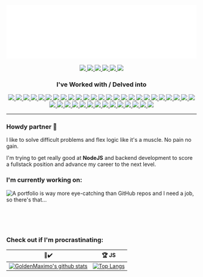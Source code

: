 <a href="https://gustavomaximo.dev/" alt="gustavomaximo.dev">
    <p align="center">
        <img src="https://raw.githubusercontent.com/GoldenMaximo/GoldenMaximo/master/public/banner.gif" alt="gustavomaximo.dev" />
    </p>
</a>

<p align="center">
    <a href="mailto:gfmaximo97@gmail.com" alt="Email">
        <img src="https://img.shields.io/badge/-Email-red?logo=gmail&logoColor=white" />
    </a>
    <a href="https://github.com/GoldenMaximo/" alt="JS Dev - 3 Years">
        <img src="https://img.shields.io/badge/Developer-@3%20Years-yellow?logo=javascript" />
    </a>
    <a href="https://leetcode.com/goldenmaximo/" target="_blank" alt="LeetCode">
        <img src="https://img.shields.io/badge/-LeetCode%20Profile-black?logo=LeetCode&logoColor=F89F1B" />
    </a>
    <a href="https://www.codewars.com/users/GoldenMaximo/completed" target="_blank" alt="CodeWars">
        <img src="https://img.shields.io/badge/-CodeWars%20Profile-black?logo=CodeWars&logoColor=AD2C27" />
    </a>
    <a href="https://goldenmaximo.github.io/curriculum-vitae/" target="_blank" alt="Curriculum-Vitae">
        <img src="https://img.shields.io/badge/-Curriculum--Vitae-informational" />
    </a>
    <a href="https://github.com/GoldenMaximo/" alt="Follow me on GitHub">
        <img src="https://img.shields.io/github/followers/GoldenMaximo?label=Follow&style=social" />
    </a>
</p>

<h3 align="center">
    I've Worked with / Delved into
</h3>

<p align="center">
    <a href="https://developer.mozilla.org/en-US/docs/Web/HTML" alt="HTML">
        <img src="https://img.shields.io/badge/-HTML-black?logo=html5" />
    </a>
    <a href="https://developer.mozilla.org/en-US/docs/Web/JavaScript" alt="JavaScript">
        <img src="https://img.shields.io/badge/-JavaScript-black?logo=JavaScript" />
    </a>
    <a href="https://www.w3.org/Style/CSS/Overview.en.html" alt="CSS3">
        <img src="https://img.shields.io/badge/-CSS-black?logo=css3&logoColor=1572B6" />
    </a>
    <a href="https://sass-lang.com/" alt="sass">
        <img src="https://img.shields.io/badge/-Sass-black?logo=sass&logoColor=CC6699" />
    </a>
    <a href="https://styled-components.com/" alt="styled-components">
        <img src="https://img.shields.io/badge/-Styled%20Components-black?logo=styled-components&logoColor=DB7093" />
    </a>
    <a href="https://getbootstrap.com/" alt="Bootstrap">
        <img src="https://img.shields.io/badge/-Bootstrap-black?logo=Bootstrap&logoColor=563D7C" />
    </a>
    <a href="https://material.io/" alt="Material Design">
        <img src="https://img.shields.io/badge/-Material%20Design-black?logo=material%20design&logoColor=757575" />
    </a>
    <a href="https://nodejs.org/en/" alt="Node.js">
        <img src="https://img.shields.io/badge/-Node.js-black?logo=node.js" />
    </a>
    <a href="https://graphql.org/" alt="GraphQL">
        <img src="https://img.shields.io/badge/-GraphQL-black?logo=GraphQL&logoColor=E10098" />
    </a>
    <a href="https://www.mongodb.com/" alt="MongoDB">
        <img src="https://img.shields.io/badge/-MongoDB-black?logo=MongoDB&logoColor=#47A248" />
    </a>
    <a href="https://www.mysql.com/" alt="MySQL">
        <img src="https://img.shields.io/badge/-MySQL-black?logo=MySQL&logoColor=blue" />
    </a>
    <a href="https://jwt.io/" alt="JSON Web Tokens">
        <img src="https://img.shields.io/badge/-JSON Web Tokens-black?logo=JSON%20Web%20Tokens&logoColor=white" />
    </a>
    <a href="https://www.openssl.org/" alt="OpenSSL">
        <img src="https://img.shields.io/badge/-OpenSSL-black?logo=OpenSSL&logoColor=white" />
    </a>
    <a href="https://reactjs.org/" alt="React">
        <img src="https://img.shields.io/badge/-React-black?logo=react" />
    </a>
    <a href="https://reactnative.dev/" alt="React Native">
        <img src="https://img.shields.io/badge/-React%20Native-black?logo=react" />
    </a>
    <a href="https://expo.io/" alt="Expo">
        <img src="https://img.shields.io/badge/-Expo-black?logo=Expo" />
    </a>
    <a href="https://angularjs.org/" alt="AngularJS">
        <img src="https://img.shields.io/badge/-AngularJS-black?logo=AngularJS&logoColor=E23237" />
    </a>
    <a href="https://socket.io/" alt="Socket.IO">
        <img src="https://img.shields.io/badge/-Socket.IO-black?logo=Socket.IO&logoColor=white" />
    </a>
    <a href="https://jquery.com/" alt="JQuery">
        <img src="https://img.shields.io/badge/-JQuery-black?logo=JQuery&logoColor=0769AD" />
    </a>
    <a href="https://redux.js.org/" alt="Redux">
        <img src="https://img.shields.io/badge/-Redux-black?logo=redux&logoColor=764ABC" />
    </a>
    <a href="https://jestjs.io/" alt="Jest">
        <img src="https://img.shields.io/badge/-Jest-black?logo=Jest&logoColor=C21325" />
    </a>
    <a href="https://eslint.org/" alt="ESLint">
        <img src="https://img.shields.io/badge/-ESLint-black?logo=eslint&logoColor=4B32C3" />
    </a>
    <a href="https://git-scm.com/" alt="Git">
        <img src="https://img.shields.io/badge/-Git-black?logo=git&logoColor=F05032" />
    </a>
    <a href="https://github.com/" alt="GitHub">
        <img src="https://img.shields.io/badge/-GitHub-black?logo=github&logoColor=white" />
    </a>
    <a href="https://about.gitlab.com/" alt="GitLab">
        <img src="https://img.shields.io/badge/-GitLab-black?logo=gitlab" />
    </a>
    <a href="https://bitbucket.org/product" alt="Bitbucket">
        <img src="https://img.shields.io/badge/-Bitbucket-black?logo=bitbucket&logoColor=0052CC" />
    </a>
    <a href="https://www.npmjs.com/" alt="NPM">
        <img src="https://img.shields.io/badge/-NPM-black?logo=npm&logoColor=CB3837" />
    </a>
    <a href="https://yarnpkg.com/" alt="Yarn">
        <img src="https://img.shields.io/badge/-Yarn-black?logo=yarn&logoColor=2C8EBB" />
    </a>
    <a href="https://www.atlassian.com/software/jira" alt="Jira">
        <img src="https://img.shields.io/badge/-Jira-black?logo=jira&logoColor=0052CC" />
    </a>
    <a href="https://trello.com/" alt="Trello">
        <img src="https://img.shields.io/badge/-Trello-black?logo=trello&logoColor=0079BF" />
    </a>
    <a href="https://www.atlassian.com/software/confluence" alt="Confluence">
        <img src="https://img.shields.io/badge/-Confluence-black?logo=Confluence&logoColor=172B4D" />
    </a>
    <a href="https://firebase.google.com/" alt="Firebase">
        <img src="https://img.shields.io/badge/-Firebase-black?logo=Firebase&logoColor=FFCA28" />
    </a>
    <a href="https://developer.android.com/studio" alt="Android Studio">
        <img src="https://img.shields.io/badge/-Android%20Studio-black?logo=android%20studio&logoColor=3DDC84" />
    </a>
    <a href="https://www.postman.com/" alt="Postman">
        <img src="https://img.shields.io/badge/-Postman-black?logo=Postman&logoColor=FF6C37" />
    </a>
    <a href="https://insomnia.rest/" alt="Insomnia">
        <img src="https://img.shields.io/badge/-Insomnia-black?logo=Insomnia&logoColor=5849BE" />
    </a>
    <a href="https://www.gimp.org/" alt="Visual Studio Code">
        <img src="https://img.shields.io/badge/-Visual%20Studio%20Code-black?logo=Visual%20Studio%20Code&logoColor=007ACC" />
    </a>
    <a href="https://www.gimp.org/" alt="GIMP">
        <img src="https://img.shields.io/badge/-GIMP-black?logo=GIMP&logoColor=5C5543" />
    </a>
    <a href="https://ubuntu.com/" alt="Ubuntu">
        <img src="https://img.shields.io/badge/-Ubuntu-black?logo=Ubuntu&logoColor=E95420" />
    </a>
    <a href="https://www.microsoft.com/en-us/windows" alt="Windows">
        <img src="https://img.shields.io/badge/-Windows-black?logo=Windows&logoColor=0078D6" />
    </a>
</p>

<hr />

<h3>
    Howdy partner 🤠
</h3>

<p>I like to solve difficult problems and flex logic like it's a muscle. No pain no gain.</p>
<p>I'm trying to get really good at <b>NodeJS</b> and backend development to score a fullstack position and advance my career to the next level.</p>

<h3>
    I'm currently working on:
</h3>

<a href="https://github.com/GoldenMaximo/GoldenMaximo-Frontend">
    <img align="left" src="https://github-readme-stats.vercel.app/api/pin/?username=GoldenMaximo&repo=GoldenMaximo-Frontend" />
</a>
<p>A portfolio is way more eye-catching than GitHub repos and I need a job, so there's that...</p>

<br />
<br />
<br />
<h3>
    Check out if I'm procrastinating:
</h3>

🔧✔️ | 🏆 JS
------------ | -------------
[![GoldenMaximo's github stats](https://github-readme-stats.vercel.app/api?username=GoldenMaximo)](https://github.com/GoldenMaximo/github-readme-stats)  | [![Top Langs](https://github-readme-stats.vercel.app/api/top-langs/?username=GoldenMaximo&layout=compact)](https://github.com/GoldenMaximo/github-readme-stats)
